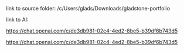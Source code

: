 link to source folder:
/c/Users/glads/Downloads/gladstone-portfolio

link to AI:

https://chat.openai.com/c/de3db981-02c4-4ed2-8be5-b39df6b743d5

https://chat.openai.com/c/de3db981-02c4-4ed2-8be5-b39df6b743d5
